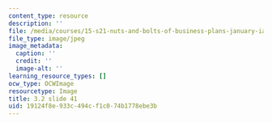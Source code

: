 ```yaml
---
content_type: resource
description: ''
file: /media/courses/15-s21-nuts-and-bolts-of-business-plans-january-iap-2014/19124f8e933c494cf1c074b1778ebe3b_Slide41.JPG
file_type: image/jpeg
image_metadata:
  caption: ''
  credit: ''
  image-alt: ''
learning_resource_types: []
ocw_type: OCWImage
resourcetype: Image
title: 3.2 slide 41
uid: 19124f8e-933c-494c-f1c0-74b1778ebe3b
---
```

